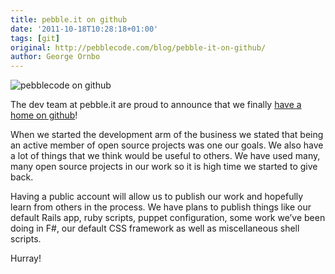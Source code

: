 ```yaml
---
title: pebble.it on github
date: '2011-10-18T10:28:18+01:00'
tags: [git]
original: http://pebblecode.com/blog/pebble-it-on-github/
author: George Ornbo
---
```

<p><img alt="pebblecode on github" src="https://media.tumblr.com/tumblr_lqw97kYnrf1qld9wg.jpg"/></p>
<p>The dev team at pebble.it are proud to announce that we finally <a href="http://github.com/pebblecode">have a home on github</a>!</p>
<p>When we started the development arm of the business we stated that being an active member of open source projects was one our goals. We also have a lot of things that we think would be useful to others. We have used many, many open source projects in our work so it is high time we started to give back.</p>
<p>Having a public account will allow us to publish our work and hopefully learn from others in the process. We have plans to publish things like our default Rails app, ruby scripts, puppet configuration, some work we’ve been doing in F#, our default CSS framework as well as miscellaneous shell scripts.</p>
<p>Hurray!</p>
